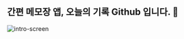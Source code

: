 ## 간편 메모장 앱, 오늘의 기록 Github 입니다. :notebook:
![intro-screen](https://user-images.githubusercontent.com/66992191/230759071-968df4c7-4b26-4e90-ac9c-caecaf19221a.png)
